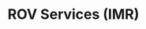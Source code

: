 ---
layout: page
title: ROV Services (IMR)
permalink: "/services/rov-services/"
description: We are commited to excellent service with a drive to accomplish our goals.
show_on_services: true
grid: true
order:  5
service: true
summary: Inspection of field equipments increases boosts how much we can achieve and we spare no effort to bring out the best at all times.
headline:
  image: "/uploads/ultrasonic-testing.jpg"
  title: "ROV Services (IMR)"
client_logos:
  - /uploads/client-1.png
  - /uploads/client-2.png
  - /uploads/client-3.png
  - /uploads/client-4.png
  - /uploads/client-5.png
  - /uploads/client-6.png
  - /uploads/client-7.png
  - /uploads/client-8.png
left_content:
  title: ROV Services (IMR)
  body: |-
    - Radiographic Inspection, Crawler RT
    - Liquid/Dye Penetrant Inspection 
    - Magnetic Particle Inspection 
    - Ultrasonic Inspection 
    - Visual Inspection 
    - Holiday Detection 
    - Painting and Coating Inspection
---